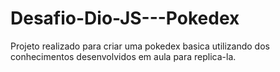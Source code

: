 # Desafio-Dio-JS---Pokedex
Projeto realizado para criar uma pokedex basica utilizando dos conhecimentos desenvolvidos em aula para replica-la.
